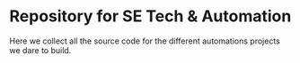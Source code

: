 # Repository for SE Tech & Automation

Here we collect all the source code for the different automations projects we dare to build.
